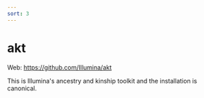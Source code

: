 ```yaml
---
sort: 3
---
```


# akt

Web: https://github.com/Illumina/akt

This is Illumina's ancestry and kinship toolkit and the installation is canonical.
